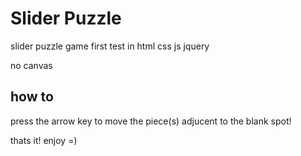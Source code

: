Slider Puzzle
=============

slider puzzle game first test in 
html css js jquery

no canvas

how to
-------

press the arrow key to move the piece(s) adjucent to the blank spot!

thats it! enjoy =)
